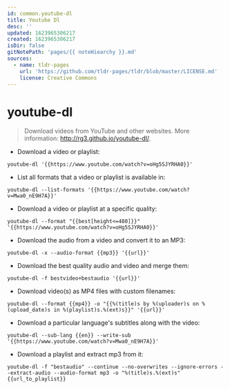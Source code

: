 ```yaml
---
id: common.youtube-dl
title: Youtube Dl
desc: ''
updated: 1623965306217
created: 1623965306217
isDir: false
gitNotePath: 'pages/{{ noteHiearchy }}.md'
sources:
  - name: tldr-pages
    url: 'https://github.com/tldr-pages/tldr/blob/master/LICENSE.md'
    license: Creative Commons
---
```

# youtube-dl

> Download videos from YouTube and other websites.
> More information: <http://rg3.github.io/youtube-dl/>.

- Download a video or playlist:

`youtube-dl '{{https://www.youtube.com/watch?v=oHg5SJYRHA0}}'`

- List all formats that a video or playlist is available in:

`youtube-dl --list-formats '{{https://www.youtube.com/watch?v=Mwa0_nE9H7A}}'`

- Download a video or playlist at a specific quality:

`youtube-dl --format "{{best[height<=480]}}" '{{https://www.youtube.com/watch?v=oHg5SJYRHA0}}'`

- Download the audio from a video and convert it to an MP3:

`youtube-dl -x --audio-format {{mp3}} '{{url}}'`

- Download the best quality audio and video and merge them:

`youtube-dl -f bestvideo+bestaudio '{{url}}'`

- Download video(s) as MP4 files with custom filenames:

`youtube-dl --format {{mp4}} -o "{{%(title)s by %(uploader)s on %(upload_date)s in %(playlist)s.%(ext)s}}" '{{url}}'`

- Download a particular language's subtitles along with the video:

`youtube-dl --sub-lang {{en}} --write-sub '{{https://www.youtube.com/watch?v=Mwa0_nE9H7A}}'`

- Download a playlist and extract mp3 from it:

`youtube-dl -f "bestaudio" --continue --no-overwrites --ignore-errors --extract-audio --audio-format mp3 -o "%(title)s.%(ext)s" {{url_to_playlist}}`

